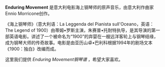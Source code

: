 

**Enduring Movement** 是意大利电影海上钢琴师的原声音乐，由意大利作曲家Ennio Morricone创作。

  
《海上钢琴师》（意大利语：La Leggenda del Pianista sull'Oceano，英语：The Legend of
1900）由蒂姆•罗斯主演，朱赛普•托耐特执导，是其导演的第一部英语电影。讲述了一个被命名为“1900”的弃婴在一艘远洋客轮上与钢琴结缘，成为钢琴大师的传奇故事。电影是由亚历山卓•巴利科根据1994年的剧场文本《1900：独白》改编而成。

  
这里我们提供 _Enduring Movement钢琴谱_ ，希望大家喜欢。

